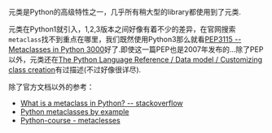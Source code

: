 元类是Python的高级特性之一，几乎所有稍大型的library都使用到了元类.

元类在Python1就引入，1,2,3版本之间好像有着不少的差异，在官网搜索`metaclass`找不到重点在哪里，我们既然使用Python3那么就看[PEP3115 -- Metaclasses in Python 3000](https://www.python.org/dev/peps/pep-3115/)好了.即使这一篇PEP也是2007年发布的...除了PEP以外，元类还在[The Python Language Reference / Data model / Customizing class creation](https://docs.python.org/3/reference/datamodel.html#customizing-class-creation)有过描述(不过好像很详尽).

除了官方文档以外的参考：

- [What is a metaclass in Python? -- stackoverflow](https://stackoverflow.com/questions/100003/what-is-a-metaclass-in-python)
- [Python metaclasses by example](https://eli.thegreenplace.net/2011/08/14/python-metaclasses-by-example)
- [Python-course - metaclesses](https://www.python-course.eu/python3_metaclasses.php)